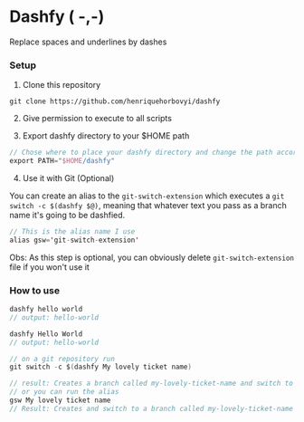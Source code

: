 # Dashfy ( -,-) 
Replace spaces and underlines by dashes

### Setup
1. Clone this repository
```
git clone https://github.com/henriquehorbovyi/dashfy
```
2. Give permission to execute to all scripts


3. Export dashfy directory to your $HOME path

```kotlin
// Chose where to place your dashfy directory and change the path accordingly
export PATH="$HOME/dashfy"
```
4. Use it with Git (Optional)

You can create an alias to the `git-switch-extension` which executes a `git switch -c $(dashfy $@)`, meaning that whatever text you pass as a branch name it's going to be dashfied.

```kotlin
// This is the alias name I use
alias gsw='git-switch-extension'
```
Obs: As this step is optional, you can obviously delete `git-switch-extension` file if you won't use it

### How to use

```kotlin
dashfy hello world
// output: hello-world 
```

```kotlin
dashfy Hello World
// output: hello-world
```

```kotlin
// on a git repository run
git switch -c $(dashfy My lovely ticket name)

// result: Creates a branch called my-lovely-ticket-name and switch to it
// or you can run the alias
gsw My lovely ticket name
// Result: Creates and switch to a branch called my-lovely-ticket-name
```

